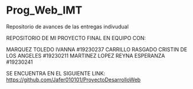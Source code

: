 # Prog_Web_IMT
Repositorio de avances de las entregas indivudual

REPOSITORIO DE MI PROYECTO FINAL EN EQUIPO CON:

MARQUEZ TOLEDO IVANNA  #19230237
CARRILLO RASGADO CRISTIN DE LOS ANGELES #19230211
MARTINEZ LOPEZ REYNA ESPERANZA #19230241

SE ENCUENTRA EN EL SIGUIENTE LINK: 
https://github.com/Jafer010101/ProyectoDesarrolloWeb
